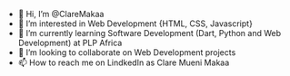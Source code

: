 - 👋 Hi, I’m @ClareMakaa
- 👀 I’m interested in Web Development {HTML, CSS, Javascript}
- 🌱 I’m currently learning Software Development (Dart, Python and Web Development) at PLP Africa
- 💞️ I’m looking to collaborate on Web Development projects
- 📫 How to reach me on LindkedIn as Clare Mueni Makaa

<!---
ClareMakaa/ClareMakaa is a ✨ special ✨ repository because its `README.md` (this file) appears on your GitHub profile.
You can click the Preview link to take a look at your changes.
--->
